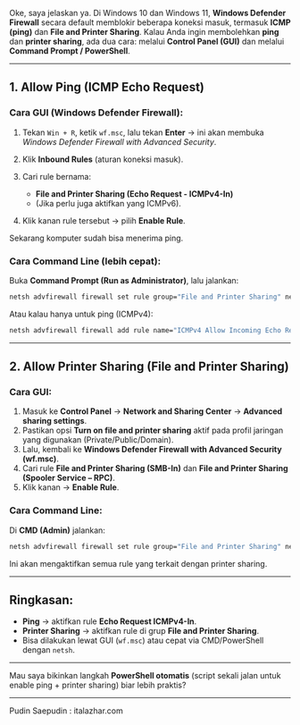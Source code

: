 Oke, saya jelaskan ya. Di Windows 10 dan Windows 11, **Windows Defender Firewall** secara default memblokir beberapa koneksi masuk, termasuk **ICMP (ping)** dan **File and Printer Sharing**. Kalau Anda ingin membolehkan **ping** dan **printer sharing**, ada dua cara: melalui **Control Panel (GUI)** dan melalui **Command Prompt / PowerShell**.

---

## 1. Allow Ping (ICMP Echo Request)

### Cara GUI (Windows Defender Firewall):

1. Tekan `Win + R`, ketik `wf.msc`, lalu tekan **Enter** → ini akan membuka *Windows Defender Firewall with Advanced Security*.
2. Klik **Inbound Rules** (aturan koneksi masuk).
3. Cari rule bernama:

   * **File and Printer Sharing (Echo Request - ICMPv4-In)**
   * (Jika perlu juga aktifkan yang ICMPv6).
4. Klik kanan rule tersebut → pilih **Enable Rule**.

Sekarang komputer sudah bisa menerima ping.

### Cara Command Line (lebih cepat):

Buka **Command Prompt (Run as Administrator)**, lalu jalankan:

```cmd
netsh advfirewall firewall set rule group="File and Printer Sharing" new enable=Yes
```

Atau kalau hanya untuk ping (ICMPv4):

```cmd
netsh advfirewall firewall add rule name="ICMPv4 Allow Incoming Echo Request" protocol=icmpv4:8,any dir=in action=allow
```

---

## 2. Allow Printer Sharing (File and Printer Sharing)

### Cara GUI:

1. Masuk ke **Control Panel** → **Network and Sharing Center** → **Advanced sharing settings**.
2. Pastikan opsi **Turn on file and printer sharing** aktif pada profil jaringan yang digunakan (Private/Public/Domain).
3. Lalu, kembali ke **Windows Defender Firewall with Advanced Security (wf.msc)**.
4. Cari rule **File and Printer Sharing (SMB-In)** dan **File and Printer Sharing (Spooler Service – RPC)**.
5. Klik kanan → **Enable Rule**.

### Cara Command Line:

Di **CMD (Admin)** jalankan:

```cmd
netsh advfirewall firewall set rule group="File and Printer Sharing" new enable=Yes
```

Ini akan mengaktifkan semua rule yang terkait dengan printer sharing.

---

## Ringkasan:

* **Ping** → aktifkan rule **Echo Request ICMPv4-In**.
* **Printer Sharing** → aktifkan rule di grup **File and Printer Sharing**.
* Bisa dilakukan lewat GUI (`wf.msc`) atau cepat via CMD/PowerShell dengan `netsh`.

---

Mau saya bikinkan langkah **PowerShell otomatis** (script sekali jalan untuk enable ping + printer sharing) biar lebih praktis?

---
Pudin Saepudin : italazhar.com
